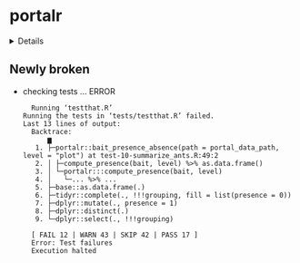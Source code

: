 # portalr

<details>

* Version: 0.3.10
* GitHub: https://github.com/weecology/portalr
* Source code: https://github.com/cran/portalr
* Date/Publication: 2022-07-14 09:40:02 UTC
* Number of recursive dependencies: 105

Run `revdepcheck::cloud_details(, "portalr")` for more info

</details>

## Newly broken

*   checking tests ... ERROR
    ```
      Running ‘testthat.R’
    Running the tests in ‘tests/testthat.R’ failed.
    Last 13 lines of output:
      Backtrace:
          ▆
       1. ├─portalr::bait_presence_absence(path = portal_data_path, level = "plot") at test-10-summarize_ants.R:49:2
       2. │ ├─compute_presence(bait, level) %>% as.data.frame()
       3. │ └─portalr:::compute_presence(bait, level)
       4. │   └─... %>% ...
       5. ├─base::as.data.frame(.)
       6. ├─tidyr::complete(., !!!grouping, fill = list(presence = 0))
       7. ├─dplyr::mutate(., presence = 1)
       8. ├─dplyr::distinct(.)
       9. └─dplyr::select(., !!!grouping)
      
      [ FAIL 12 | WARN 43 | SKIP 42 | PASS 17 ]
      Error: Test failures
      Execution halted
    ```

